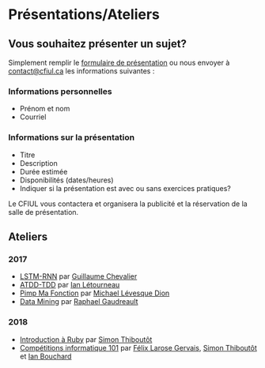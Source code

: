 # Présentations/Ateliers

## Vous souhaitez présenter un sujet?

Simplement remplir le [formulaire de présentation](https://goo.gl/forms/hC37L7mGgvoBotlc2) ou nous envoyer à contact@cfiul.ca les informations suivantes :

### Informations personnelles

- Prénom et nom
- Courriel

### Informations sur la présentation

- Titre
- Description
- Durée estimée
- Disponibilités (dates/heures)
- Indiquer si la présentation est avec ou sans exercices pratiques?

Le CFIUL vous contactera et organisera la publicité et la réservation de la salle de présentation.


## Ateliers

### 2017

- [LSTM-RNN](https://github.com/CFI-UL/presentations/tree/master/2017-lstm-rnn) par [Guillaume Chevalier](https://github.com/guillaume-chevalier)
- [ATDD-TDD](https://github.com/CFI-UL/presentations/tree/master/2017-atdd-tdd) par [Ian Létourneau](https://github.com/ianlet)
- [Pimp Ma Fonction](https://github.com/CFI-UL/presentations/tree/master/2017-pimp-ma-fonction) par [Michael Lévesque Dion](https://github.com/mlevesquedion)
- [Data Mining](https://github.com/CFI-UL/presentations/tree/master/2017-data-mining) par [Raphael Gaudreault](https://github.com/raphaelgodro)

### 2018

- [Introduction à Ruby](https://github.com/CFI-UL/presentations/tree/master/2018-introduction-a-ruby) par [Simon Thiboutôt](https://github.com/masterT)
- [Compétitions informatique 101](https://github.com/CFI-UL/presentations/tree/master/2018-competitions-informatique-101) par [Félix Larose Gervais](https://github.com/filedesless), [Simon Thiboutôt](https://github.com/masterT) et [Ian Bouchard](https://github.com/corb3nik)
